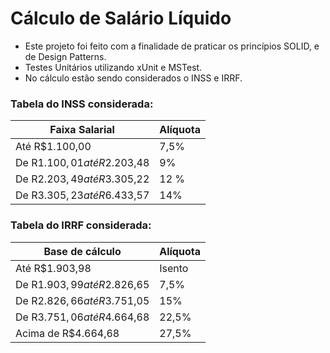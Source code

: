 # Cálculo de Salário Líquido

- Este projeto foi feito com a finalidade de praticar os princípios SOLID, e de Design Patterns.
- Testes Unitários utilizando xUnit e MSTest.
- No cálculo estão sendo considerados o INSS e IRRF.

### Tabela do INSS considerada:
| Faixa Salarial | Alíquota |
|---|---|
| Até R$1.100,00 | 7,5% |
| De R$1.100,01 até R$2.203,48 | 9% |
| De R$2.203,49 até R$3.305,22 | 12 % |
| De R$3.305,23 até R$6.433,57 | 14% |


### Tabela do IRRF considerada:
| Base de cálculo	 | Alíquota |
|---|---|
| Até R$1.903,98 | Isento |
| De R$1.903,99 até R$2.826,65	| 7,5% |
| De R$2.826,66 até R$3.751,05	| 15% |
| De R$3.751,06 até R$4.664,68	| 22,5% |
| Acima de R$4.664,68	| 27,5% |
